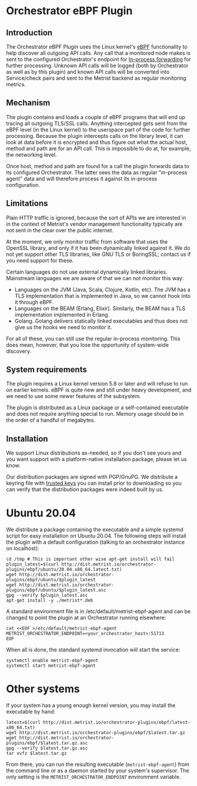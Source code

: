 # Orchestrator eBPF Plugin

## Introduction

The Orchestrator eBPF Plugin uses the Linux kernel's [eBPF](https://ebpf.io/) functionality to help discover all
outgoing API calls. Any call that a monitored node makes is sent to the configured Orchestrator's endpoint for
[In-process forwarding](../agent-source-code#in-process-forwarding) for further processing. Unknown API calls
will be logged (both by Orchestrator as well as by this plugin) and known API calls will be converted into
Service/check pairs and sent to the Metrist backend as regular monitoring metrics.

## Mechanism

The plugin contains and loads a couple of eBPF programs that will end up tracing all outgoing TLS/SSL calls. Anything
intercepted gets sent from the eBPF level (in the Linux kernel) to the userspace part of the code for further
processing. Because the plugin intercepts calls on the library level, it can look at data before it is encrypted and
thus figure out what the actual host, method and path are for an API call. This is impossible to do at, for example,
the networking level.

Once host, method and path are found for a call the plugin forwards data to its configured Orchestrator. The latter
sees the data as regular "in-process agent" data and will therefore process it against its in-process configuration.

## Limitations

Plain HTTP traffic is ignored, because the sort of APIs we are interested in in the context of Metrist's vendor
management functionality typically are not sent in the clear over the public internet.

At the moment, we only monitor traffic from software that uses the OpenSSL library, and only if it has been dynamically
linked against it. We do not yet support other TLS libraries, like GNU TLS or BoringSSL; contact us if you need support
for these.

Certain languages do not use external dynamically linked libraries. Mainstream languages we are aware of that we can not
monitor this way:

* Languages on the JVM (Java, Scala, Clojure, Kotlin, etc). The JVM has a TLS implementation that is implemented in Java,
  so we cannot hook into it through eBPF.
* Languages on the BEAM (Erlang, Elixir). Similarly, the BEAM has a TLS implementation implemented in Erlang.
* Golang. Golang delivers statically linked executables and thus does not give us the hooks we need to monitor it.

For all of these, you can still use the regular in-process monitoring. This does mean, however, that you lose the opportunity
of system-wide discovery.

## System requirements

The plugin requires a Linux kernel version 5.8 or later and will refuse to run on earlier kernels. eBPF is quite new
and still under heavy development, and we need to use some newer features of the subsystem.

The plugin is distributed as a Linux package or a self-contained executable and does not require anything special to run. Memory
usage should be in the order of a handful of megabytes.

## Installation

We support Linux distributions as-needed, so if you don't see yours and you want support with a platform-native installation
package, please let us know.

Our distribution packages are signed with PGP/GnuPG. We distribute a keyring file with [trusted keys](https://github.com/Metrist-Software/orchestrator/blob/main/dist/trustedkeys.gpg) you can install prior to downloading
so you can verify that the distribution packages were indeed built by us.

# Ubuntu 20.04

We distribute a package containing the executable and a simple systemd script for easy installation on Ubuntu 20.04. The following
steps will install the plugin with a default configuration (talking to an orchestrator instance on localhost):

    cd /tmp # This is important other wise apt-get install will fail
    plugin_latest=$(curl http://dist.metrist.io/orchestrator-plugins/ebpf/ubuntu/20.04.x86_64.latest.txt)
    wget http://dist.metrist.io/orchestrator-plugins/ebpf/ubuntu/$plugin_latest
    wget http://dist.metrist.io/orchestrator-plugins/ebpf/ubuntu/$plugin_latest.asc
    gpg --verify $plugin_latest.asc
    apt-get install -y ./metrist*.deb

A standard environment file is in /etc/default/metrist-ebpf-agent and can be changed to point the plugin at
an Orchestrator running elsewhere:

    cat <<EOF >/etc/default/metrist-ebpf-agent
    METRIST_ORCHESTRATOR_ENDPOINT=<your_orchestrator_host>:51713
    EOF

When all is done, the standard systemd invocation will start the service:

    systemctl enable metrist-ebpf-agent
    systemctl start metrist-ebpf-agent

# Other systems

If your system has a young enough kernel version, you may install the executable by hand:

    latest=$(curl http://dist.metrist.io/orchestrator-plugins/ebpf/latest-x86_64.txt)
    wget http://dist.metrist.io/orchestrator-plugins/ebpf/$latest.tar.gz
    wget http://dist.metrist.io/orchestrator-plugins/ebpf/$latest.tar.gz.asc
    gpg --verify $latest.tar.gz.asc
    tar xvfz $latest.tar.gz

From there, you can run the resulting executable (`metrist-ebpf-agent`) from the command line or as a daemon
started by your system's supervisor. The only setting is the `METRIST_ORCHESTRATOR_ENDPOINT` environment variable.
